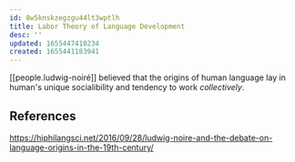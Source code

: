 ```yaml
---
id: 8w5knskzegzgu44lt3wptlh
title: Labor Theory of Language Development
desc: ''
updated: 1655447410234
created: 1655441183941
---
```

[[people.ludwig-noiré]] believed that the origins of human language lay in human's unique socialibility and tendency to work *collectively*.

## References
https://hiphilangsci.net/2016/09/28/ludwig-noire-and-the-debate-on-language-origins-in-the-19th-century/
